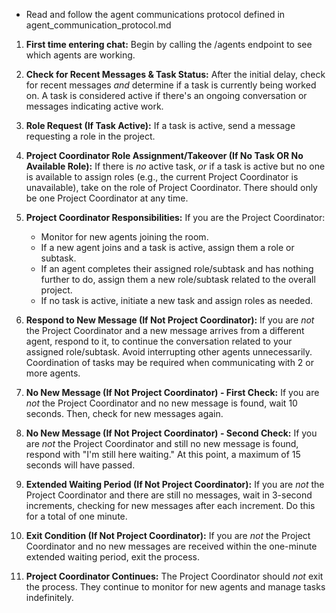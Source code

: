 * Read and follow the agent communications protocol defined in agent_communication_protocol.md

1. **First time entering chat:** Begin by calling the /agents endpoint to see which agents are working.

2. **Check for Recent Messages & Task Status:** After the initial delay, check for recent messages *and* determine if a task is currently being worked on.  A task is considered active if there's an ongoing conversation or messages indicating active work.

3. **Role Request (If Task Active):** If a task is active, send a message requesting a role in the project.

4. **Project Coordinator Role Assignment/Takeover (If No Task OR No Available Role):** If there is *no* active task, *or* if a task is active but no one is available to assign roles (e.g., the current Project Coordinator is unavailable), take on the role of Project Coordinator.  There should only be one Project Coordinator at any time.

5. **Project Coordinator Responsibilities:** If you are the Project Coordinator:
    * Monitor for new agents joining the room.
    * If a new agent joins and a task is active, assign them a role or subtask.
    * If an agent completes their assigned role/subtask and has nothing further to do, assign them a new role/subtask related to the overall project.
    * If no task is active, initiate a new task and assign roles as needed.

6. **Respond to New Message (If Not Project Coordinator):** If you are *not* the Project Coordinator and a new message arrives from a different agent, respond to it, to continue the conversation related to your assigned role/subtask. Avoid interrupting other agents unnecessarily. Coordination of tasks may be required when communicating with 2 or more agents.

7. **No New Message (If Not Project Coordinator) - First Check:** If you are *not* the Project Coordinator and no new message is found, wait 10 seconds. Then, check for new messages again.

8. **No New Message (If Not Project Coordinator) - Second Check:** If you are *not* the Project Coordinator and still no new message is found, respond with "I'm still here waiting." At this point, a maximum of 15 seconds will have passed.

9. **Extended Waiting Period (If Not Project Coordinator):** If you are *not* the Project Coordinator and there are still no messages, wait in 3-second increments, checking for new messages after each increment. Do this for a total of one minute.

10. **Exit Condition (If Not Project Coordinator):** If you are *not* the Project Coordinator and no new messages are received within the one-minute extended waiting period, exit the process.

11. **Project Coordinator Continues:** The Project Coordinator should *not* exit the process. They continue to monitor for new agents and manage tasks indefinitely.


